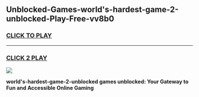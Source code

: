 
## Unblocked-Games-world's-hardest-game-2-unblocked-Play-Free-vv8b0
<h3>
<a href="https://premium76.site?title=world's-hardest-game-2-unblocked&ref=17A">CLICK TO PLAY</a></h3>
<hr>

<h3>
<a href="https://premium76.site?title=world's-hardest-game-2-unblocked&ref=17A">CLICK 2 PLAY</a>
  
</h3>

<a href="https://premium76.site?title=world's-hardest-game-2-unblocked&ref=17A"><img src="https://clearcache.store/games.png"></a>


**world's-hardest-game-2-unblocked games unblocked: Your Gateway to Fun and Accessible Online Gaming**
